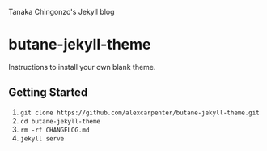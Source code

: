 
Tanaka Chingonzo's Jekyll blog
# butane-jekyll-theme

Instructions to install your own blank theme.
## Getting Started
1. `git clone https://github.com/alexcarpenter/butane-jekyll-theme.git`
2. `cd butane-jekyll-theme`
3. `rm -rf CHANGELOG.md`
4. `jekyll serve`
